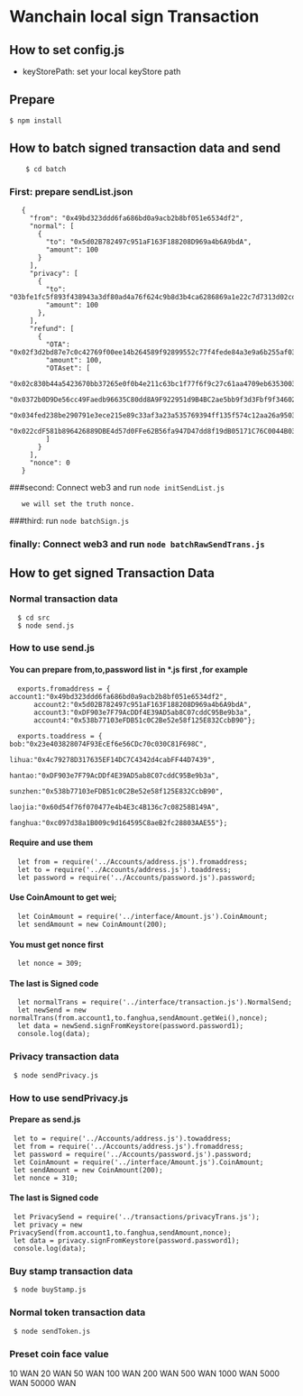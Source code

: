 # Wanchain local sign Transaction

## How to set config.js

   - keyStorePath:  set your local keyStore path
   
## Prepare
    
    $ npm install
## How to batch signed transaction data and send

        $ cd batch
   ### First: prepare sendList.json
       {
         "from": "0x49bd323ddd6fa686bd0a9acb2b8bf051e6534df2",
         "normal": [
           {
             "to": "0x5d02B782497c951aF163F188208D969a4b6A9bdA",
             "amount": 100
           }
         ],
         "privacy": [
           {
             "to": "03bfe1fc5f893f438943a3df80ad4a76f624c9b8d3b4ca6286869a1e22c7d7313d02cd0a8d7cfa6817a98d9bee72ac4f39d10de4ffb686fb8626e3bc20b69b2d4748",
             "amount": 100
           },
         ],
         "refund": [
           {
             "OTA": "0x02f3d2bd87e7c0c42769f00ee14b264589f92899552c77f4fede84a3e9a6b255af03903ba90ae54281d5d51abfbc681d328b67a7099753edc07821232e25bfd72858",
             "amount": 100,
             "OTAset": [
               "0x02c830b44a5423670bb37265e0f0b4e211c63bc1f77f6f9c27c61aa4709eb6353003e0432eafdf2a18a57f4c474a60b7072a51f5932ade2e3878e297d5fe9a8e80ad",
               "0x0372b0D9De56cc49Faedb96635C80dd8A9F922951d9B4BC2ae5bb9f3d3Fbf9f346024140AA09844a3a8115620a9761D35D05C6850AC8282D4330492cF3554F2285Db",
               "0x034fed238be290791e3ece215e89c33af3a23a535769394ff135f574c12aa26a9503d1446d829911f0bc5a44fea9a3587e2907017c32f5bf913b4e7dfc8b99d93dad",
               "0x022cdF581b896426889DBE4d57d0FFe62B56fa947D47dd8f19dB05171C76C0044B030E46D1018FBdad38269eA91c62399197558D1A7D6C6B93e610F213f20775b0A0"
             ]
           }
         ],
         "nonce": 0
       }
   ###second: Connect web3 and run `node initSendList.js`
       
       we will set the truth nonce.
   ###third: run `node batchSign.js` 
   
   ### finally: Connect web3 and run `node batchRawSendTrans.js`    
        
## How to get signed Transaction Data
   
  ###  Normal transaction data
  
      $ cd src 
      $ node send.js
    
  ### How to use send.js
  
  #### You can prepare from,to,password list in *.js first ,for example
  
      exports.fromaddress = {   account1:"0x49bd323ddd6fa686bd0a9acb2b8bf051e6534df2",
          account2:"0x5d02B782497c951aF163F188208D969a4b6A9bdA",
          account3:"0xDF903e7F79AcDDf4E39AD5ab8C07cddC95Be9b3a",
          account4:"0x538b77103eFDB51c0C2Be52e58f125E832CcbB90"};
      
      exports.toaddress = {   bob:"0x23e403828074F93EcEf6e56CDc70c030C81F698C",
                              lihua:"0x4c79278D317635EF14DC7C4342d4cabFF44D7439",
                              hantao:"0xDF903e7F79AcDDf4E39AD5ab8C07cddC95Be9b3a",
                              sunzhen:"0x538b77103eFDB51c0C2Be52e58f125E832CcbB90",
                              laojia:"0x60d54f76f070477e4b4E3c4B136c7c08258B149A",
                              fanghua:"0xc097d38a1B009c9d164595C8aeB2fc28803AAE55"};

  #### Require and use them 
      let from = require('../Accounts/address.js').fromaddress;
      let to = require('../Accounts/address.js').toaddress;
      let password = require('../Accounts/password.js').password;
      
  #### Use CoinAmount to get wei;
      let CoinAmount = require('../interface/Amount.js').CoinAmount;
      let sendAmount = new CoinAmount(200);
      
  #### You must get nonce first
      let nonce = 309;
  
  
  #### The last is Signed code
  
      let normalTrans = require('../interface/transaction.js').NormalSend;
      let newSend = new normalTrans(from.account1,to.fanghua,sendAmount.getWei(),nonce);
      let data = newSend.signFromKeystore(password.password1);
      console.log(data);
      
### Privacy transaction data

     $ node sendPrivacy.js

### How to use sendPrivacy.js

 #### Prepare as send.js
     let to = require('../Accounts/address.js').towaddress;
     let from = require('../Accounts/address.js').fromaddress;
     let password = require('../Accounts/password.js').password;
     let CoinAmount = require('../interface/Amount.js').CoinAmount;
     let sendAmount = new CoinAmount(200);
     let nonce = 310;
 
 #### The last is Signed code
     let PrivacySend = require('../transactions/privacyTrans.js');
     let privacy = new PrivacySend(from.account1,to.fanghua,sendAmount,nonce);
     let data = privacy.signFromKeystore(password.password1);
     console.log(data);
     
### Buy stamp transaction data

     $ node buyStamp.js

### Normal token transaction data

     $ node sendToken.js


### Preset coin face value

10 WAN
20 WAN
50 WAN
100 WAN
200 WAN
500 WAN
1000 WAN
5000 WAN
50000 WAN
